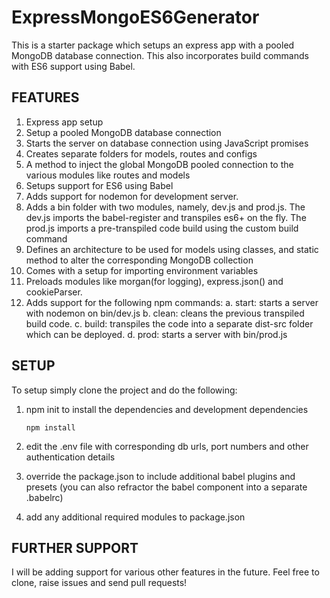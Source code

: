 # ExpressMongoES6Generator
This is a starter package which setups an express app with a pooled MongoDB database connection. This also incorporates build commands with ES6 support using Babel.

## FEATURES
1. Express app setup
2. Setup a pooled MongoDB database connection
3. Starts the server on database connection using JavaScript promises
4. Creates separate folders for models, routes and configs
5. A method to inject the global MongoDB pooled connection to the various modules like routes and models
6. Setups support for ES6 using Babel
7. Adds support for nodemon for development server.
8. Adds a bin folder with two modules, namely, dev.js and prod.js. The dev.js imports the babel-register and transpiles es6+ on the fly. The prod.js imports a pre-transpiled code build using the custom build command
9. Defines an architecture to be used for models using classes, and static method to alter the corresponding MongoDB collection
10. Comes with a setup for importing environment variables
11. Preloads modules like morgan(for logging), express.json() and cookieParser.
12. Adds support for the following npm commands:
  a. start: starts a server with nodemon on bin/dev.js
  b. clean: cleans the previous transpiled build code.
  c. build: transpiles the code into a separate dist-src folder which can be deployed.
  d. prod: starts a server with bin/prod.js
  
## SETUP
To setup simply clone the project and do the following:
1. npm init to install the dependencies and development dependencies

     ```npm install```
  
2. edit the .env file with corresponding db urls, port numbers and other authentication details
3. override the package.json to include additional babel plugins and presets (you can also refractor the babel component into a separate .babelrc)
4. add any additional required modules to package.json

## FURTHER SUPPORT
I will be adding support for various other features in the future. Feel free to clone, raise issues and send pull requests!
